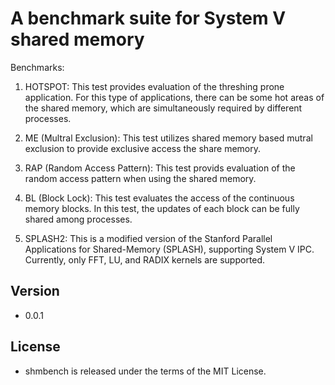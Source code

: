 A benchmark suite for System V shared memory
============================================

Benchmarks:
1) HOTSPOT:
This test provides evaluation of the threshing prone application. 
For this type of applications, there can be some hot areas of the shared memory, which are simultaneously required by different processes.

2) ME (Multral Exclusion):
This test utilizes shared memory based mutral exclusion to provide exclusive access the share memory.

3) RAP (Random Access Pattern):
This test provids evaluation of the random access pattern when using the shared memory.

4) BL (Block Lock):
This test evaluates the access of the continuous memory blocks. In this test, the updates of each block can be fully shared among processes.

5) SPLASH2:
This is a modified version of the Stanford Parallel Applications for Shared-Memory (SPLASH), supporting System V IPC. Currently, only FFT, LU, and RADIX kernels are supported.

## **Version**
* 0.0.1

## **License**
* shmbench is released under the terms of the MIT License.
